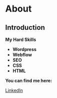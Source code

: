 # About

## Introduction

**My Hard Skills**

- **Wordpress**
- **Webflow**
- **SEO**
- **CSS**
- **HTML**

**You can find me here:**

[LinkedIn](https://www.linkedin.com/in/kolja-woide-2117b4140/)

